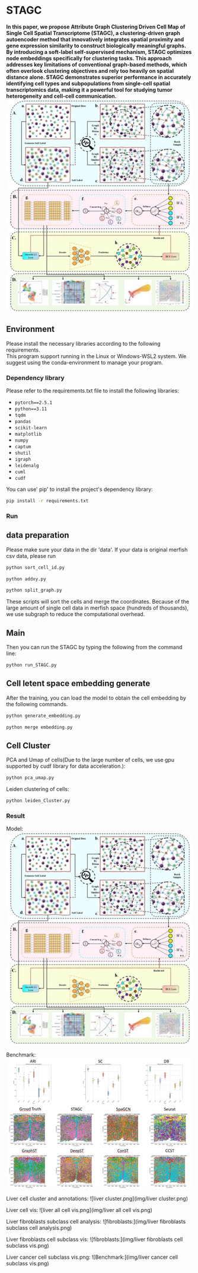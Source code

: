 # STAGC

**In this paper, we propose Attribute Graph Clustering Driven Cell Map of Single Cell Spatial Transcriptome (STAGC), a clustering-driven graph autoencoder method that innovatively integrates spatial proximity and gene expression similarity to construct biologically meaningful graphs. By introducing a soft-label self-supervised mechanism, STAGC optimizes node embeddings specifically for clustering tasks. This approach addresses key limitations of conventional graph-based methods, which often overlook clustering objectives and rely too heavily on spatial distance alone. STAGC demonstrates superior performance in accurately identifying cell types and subpopulations from single-cell spatial transcriptomics data, making it a powerful tool for studying tumor heterogeneity and cell-cell communication.**
![Overflow](img/overflow.jpg)
## Environment

Please install the necessary libraries according to the following requirements.  
This program support running in the Linux or Windows-WSL2 system.
We suggest using the conda-environment to manage your program.

### Dependency library

Please refer to the requirements.txt file to install the following libraries:

- `pytorch==2.5.1`
- `python==3.11`
- `tqdm`
- `pandas`
- `scikit-learn`
- `matplotlib`
- `numpy`
- `captum`
- `shutil`
- `igraph`
- `leidenalg`
- `cuml`
- `cudf`

You can use' pip' to install the project's dependency library:

```bash
pip install -r requirements.txt
```
### Run
## data preparation
Please make sure your data in the dir 'data'.
If your data is original merfish csv data, please run 

```bash
python sort_cell_id.py
```

```bash
python addxy.py
```

```bash
python split_graph.py
```
These scripts will sort the cells and merge the coordinates. Because of the large amount of single cell data in merfish space (hundreds of thousands), we use subgraph to reduce the computational overhead.

## Main
Then you can run the STAGC by typing the following from the command line:

```bash
python run_STAGC.py
```
## Cell letent space embedding generate
After the training, you can load the model to obtain the cell embedding by the following commands.

```bash
python generate_embedding.py
```

```bash
python merge embedding.py
```
## Cell Cluster
PCA and Umap of cells(Due to the large number of cells, we use gpu supported by cudf library for data acceleration.):
```bash
python pca_umap.py
```

Leiden clustering of cells:
```bash
python leiden_Cluster.py
```

### Result
Model:
![Model:](img/overflow.jpg)

Benchmark:
![Benchmark:](img/compare.png)

Liver cell cluster and annotations:
![liver cluster.png](img/liver cluster.png)

Liver cell vis:
![liver all cell vis.png](img/liver all cell vis.png)

Liver fibroblasts subclass cell analysis:
![fibroblasts:](img/liver fibroblasts subclass cell analysis.png)

Liver fibroblasts cell subclass vis:
![fibroblasts:](img/liver fibroblasts cell subclass vis.png)

Liver cancer cell subclass vis.png:
![Benchmark:](img/liver cancer cell subclass vis.png)



